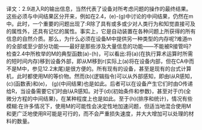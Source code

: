 
译文：2.9进入R的输出信息，当然代表了设备对所考虑问题的操作的最终结果。这些必须与中间结果区分开来，例如在2.4，(e)-(g)中讨论的中间结果，仍然在m中。此时，一个重要的问题出现了:R除了具有或多或少对人类行为和知觉直接可及的属性外，还具有记忆的属性。事实上，它是自动装置在各种问题上所获得的所有信息的自然介质。那么，为什么必须在设备M中提供另一种类型的内存呢?难道m的全部或至少部分功能——最好是那些涉及大量信息的功能——不能被R接管吗?检查2.4中所枚举的M的典型函数(a)-(h)，可以看出:将(a)(在执行算术运算时所需的短时间内存)移到设备外部，即从M移到r(实际上(a)将在设备内部，但在CA中而不是M中，参见12.2末尾)是很方便的。所有现有的设备，甚至是现有的台式计算机，此时都使用M的等价物。然而(b)(逻辑指令)可以从外部感知，即由I从R感知，(c)(函数表)和(e)， (g)(中间结果)也是如此。后者可以在设备产生它们时由O传递给R，当设备需要它们时由I从R感知。对于(d)(初始条件和参数)，甚至对于(f)(全微分方程的中间结果)，在某种程度上也是如此。至于(h)(排序和统计)，情况有些模糊:在许多情况下，使用M的可能性会决定性地加速问题，但适当地混合使用M和更广泛地使用R可能是可行的，而不会严重损失速度，并大大增加可以处理的材料的数量。